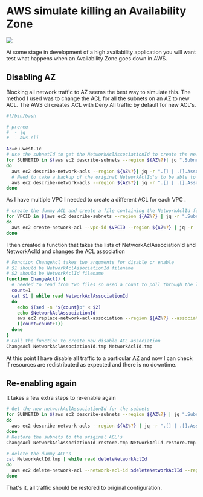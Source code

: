 # AWS simulate killing an Availability Zone

![](https://dev-to-uploads.s3.amazonaws.com/i/1qhsppqsoflzcyq0ewe3.jpg)

At some stage in development of a high availability application you will want test what happens when an Availability Zone goes down in AWS. 

## Disabling AZ
Blocking all network traffic to AZ seems the best way to simulate this. The method I used was to change the ACL for all the subnets on an AZ to new ACL. The AWS cli creates ACL with Deny All traffic by default for new ACL's.
```bash
#!/bin/bash

# prereq
#  - jq
#  - aws-cli

AZ=eu-west-1c
# use the subnetId to get the NetworkAclAssociationId to create the new acl association
for SUBNETID in $(aws ec2 describe-subnets --region ${AZ%?}| jq ".Subnets[] | select(.AvailabilityZone==\"$AZ\")"  | jq -r '.SubnetId')
do
  aws ec2 describe-network-acls --region ${AZ%?}| jq -r ".[] | .[].Associations[] | select(.SubnetId==\"$SUBNETID\")" | jq -r '.NetworkAclAssociationId' >> NetworkAclAssociationId.tmp
  # Need to take a backup of the original NetworkAclId's to be able to reverse the change
  aws ec2 describe-network-acls --region ${AZ%?}| jq -r ".[] | .[].Associations[] | select(.SubnetId==\"$SUBNETID\")" | jq -r '.NetworkAclId' >> NetworkAclId-restore.tmp
done
```
As I have multiple VPC I needed to create a different ACL for each VPC .
```bash
# create the dummy ACL and create a file containing the NetworkAclId for the dummy ACL for each VPC
for VPCID in $(aws ec2 describe-subnets --region ${AZ%?} | jq -r ".Subnets[] | select(.AvailabilityZone==\"$AZ\")"  | jq -r '.VpcId')
do
  aws ec2 create-network-acl --vpc-id $VPCID --region ${AZ%?} | jq -r '.NetworkAcl.NetworkAclId' >> NetworkAclId.tmp
done
```

I then created a function that takes the lists of NetworkAclAssociationId and NetworkAclId and changes the ACL association
```bash
# Function ChangeAcl takes two arguments for disable or enable
# $1 should be NetworkAclAssociationId filename
# $2 should be NetworkAclId filename
function ChangeAcl() {
  # needed to read from two files so used a count to poll through the lines of the second file
  count=1
  cat $1 | while read NetworkAclAssociationId
  do
    echo $(sed -n "${count}p" < $2)
    echo $NetworkAclAssociationId
    aws ec2 replace-network-acl-association --region ${AZ%?} --association-id $NetworkAclAssociationId --network-acl-id $(sed -n "${count}p" < $2)
    ((count=count+1))
  done
}
# Call the function to create new disable ACL association
ChangeAcl NetworkAclAssociationId.tmp NetworkAclId.tmp
```
At this point I have disable all traffic to a particular AZ and now I can check if resources are redistributed as expected and there is no downtime.

## Re-enabling again
It takes a few extra steps to re-enable again
```bash
# Get the new networkAclAssociationId for the subnets
for SUBNETID in $(aws ec2 describe-subnets --region ${AZ%?} | jq ".Subnets[] | select(.AvailabilityZone==\"$AZ\")" | jq -r '.SubnetId')
do
  aws ec2 describe-network-acls --region ${AZ%?} | jq -r ".[] | .[].Associations[] | select(.SubnetId==\"$SUBNETID\")" | jq -r '.NetworkAclAssociationId' >> NetworkAclAssociationId-restore.tmp
done
# Restore the subnets to the original ACL's
ChangeAcl NetworkAclAssociationId-restore.tmp NetworkAclId-restore.tmp

# delete the dummy ACL's
cat NetworkAclId.tmp | while read deleteNetworkAclId
do
  aws ec2 delete-network-acl --network-acl-id $deleteNetworkAclId --region ${AZ%?}
done
```
That's it, all traffic should be restored to original configuration.